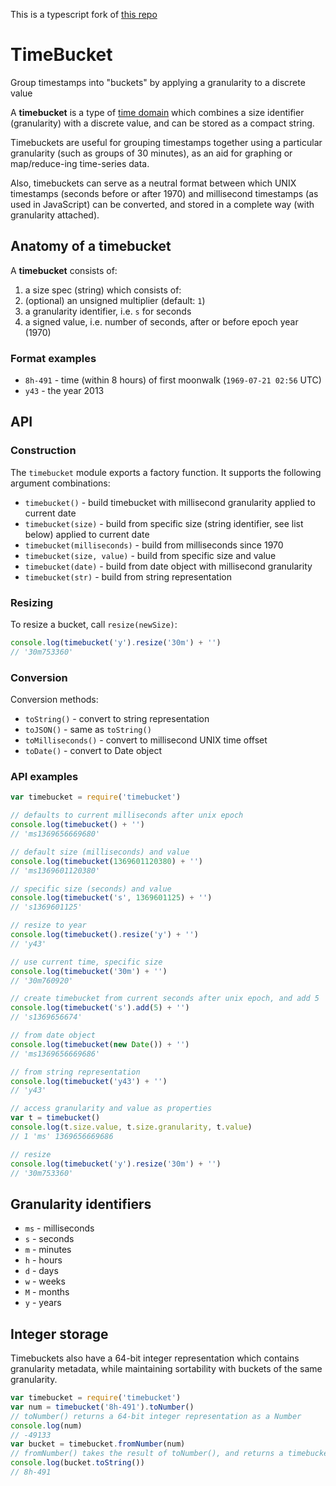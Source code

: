 This is a typescript fork of [this repo](https://github.com/carlos8f/node-timebucket)

# TimeBucket

Group timestamps into "buckets" by applying a granularity to a discrete value

A **timebucket** is a type of
[time domain](http://www.cs.arizona.edu/~rts/pubs/LNCS1399p406.pdf)
which combines a size identifier (granularity) with a discrete value, and can
be stored as a compact string.

Timebuckets are useful for grouping timestamps together using a particular
granularity (such as groups of 30 minutes), as an aid for graphing or
map/reduce-ing time-series data.

Also, timebuckets can serve as a neutral format between which UNIX timestamps
(seconds before or after 1970) and millisecond timestamps (as used in JavaScript) can be converted, and stored in a complete way (with granularity
attached).

## Anatomy of a timebucket

A **timebucket** consists of:

1.  a size spec (string) which consists of:
1.  (optional) an unsigned multiplier (default: `1`)
1.  a granularity identifier, i.e. `s` for seconds
1.  a signed value, i.e. number of seconds, after or before epoch year (1970)

### Format examples

- `8h-491` - time (within 8 hours) of first moonwalk (`1969-07-21 02:56` UTC)
- `y43` - the year 2013

## API

### Construction

The `timebucket` module exports a factory function. It supports the
following argument combinations:

- `timebucket()` - build timebucket with millisecond granularity applied to current date
- `timebucket(size)` - build from specific size (string identifier, see list below) applied to current date
- `timebucket(milliseconds)` - build from milliseconds since 1970
- `timebucket(size, value)` - build from specific size and value
- `timebucket(date)` - build from date object with millisecond granularity
- `timebucket(str)` - build from string representation

### Resizing

To resize a bucket, call `resize(newSize)`:

```js
console.log(timebucket('y').resize('30m') + '')
// '30m753360'
```

### Conversion

Conversion methods:

- `toString()` - convert to string representation
- `toJSON()` - same as `toString()`
- `toMilliseconds()` - convert to millisecond UNIX time offset
- `toDate()` - convert to Date object

### API examples

```js
var timebucket = require('timebucket')

// defaults to current milliseconds after unix epoch
console.log(timebucket() + '')
// 'ms1369656669680'

// default size (milliseconds) and value
console.log(timebucket(1369601120380) + '')
// 'ms1369601120380'

// specific size (seconds) and value
console.log(timebucket('s', 1369601125) + '')
// 's1369601125'

// resize to year
console.log(timebucket().resize('y') + '')
// 'y43'

// use current time, specific size
console.log(timebucket('30m') + '')
// '30m760920'

// create timebucket from current seconds after unix epoch, and add 5
console.log(timebucket('s').add(5) + '')
// 's1369656674'

// from date object
console.log(timebucket(new Date()) + '')
// 'ms1369656669686'

// from string representation
console.log(timebucket('y43') + '')
// 'y43'

// access granularity and value as properties
var t = timebucket()
console.log(t.size.value, t.size.granularity, t.value)
// 1 'ms' 1369656669686

// resize
console.log(timebucket('y').resize('30m') + '')
// '30m753360'
```

## Granularity identifiers

- `ms` - milliseconds
- `s` - seconds
- `m` - minutes
- `h` - hours
- `d` - days
- `w` - weeks
- `M` - months
- `y` - years

## Integer storage

Timebuckets also have a 64-bit integer representation which contains granularity
metadata, while maintaining sortability with buckets of the same granularity.

```js
var timebucket = require('timebucket')
var num = timebucket('8h-491').toNumber()
// toNumber() returns a 64-bit integer representation as a Number
console.log(num)
// -49133
var bucket = timebucket.fromNumber(num)
// fromNumber() takes the result of toNumber(), and returns a timebucket instance:
console.log(bucket.toString())
// 8h-491
```

